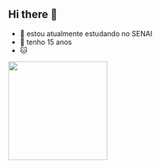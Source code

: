 ## Hi there 👋




- 🎒 estou atualmente estudando no SENAI
- 🌱 tenho 15 anos
- 🐱

 <div>
    <img align="center"  height="200" width="200" src="https://img1.picmix.com/output/stamp/thumb/6/6/3/0/1660366_727c5.gif">
 </div>
